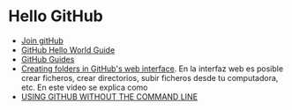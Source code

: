 # Hello GitHub

* [Join gitHub](https://github.com/join)
* [GitHub Hello World Guide](https://guides.github.com/activities/hello-world/)
* [GitHub Guides](https://guides.github.com/)
* [Creating folders in GitHub's web interface](https://www.youtube.com/watch?v=QCJgZZuB4tA). En la interfaz web es posible crear ficheros, crear directorios, subir ficheros desde tu computadora, etc. En este vídeo se explica como
* [USING GITHUB WITHOUT THE COMMAND LINE](https://pixelpioneers.co/blog/2017/using-github-without-the-command-line)


